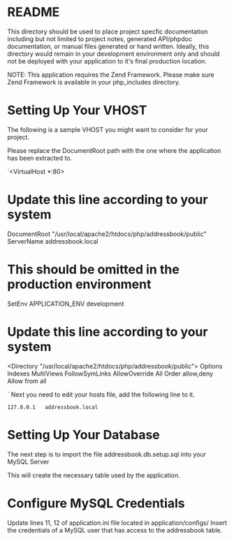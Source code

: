 README
======

This directory should be used to place project specfic documentation including
but not limited to project notes, generated API/phpdoc documentation, or 
manual files generated or hand written.  Ideally, this directory would remain
in your development environment only and should not be deployed with your
application to it's final production location.

NOTE:
This application requires the Zend Framework.  Please make sure Zend Framework 
is available in your php_includes directory.

Setting Up Your VHOST
=====================

The following is a sample VHOST you might want to consider for your project.

Please replace the DocumentRoot path with the one where the application has been
extracted to.

`<VirtualHost *:80>
   # Update this line according to your system
   DocumentRoot "/usr/local/apache2/htdocs/php/addressbook/public"
   ServerName addressbook.local

   # This should be omitted in the production environment
   SetEnv APPLICATION_ENV development

   # Update this line according to your system
   <Directory "/usr/local/apache2/htdocs/php/addressbook/public">
       Options Indexes MultiViews FollowSymLinks
       AllowOverride All
       Order allow,deny
       Allow from all
   </Directory>
    
</VirtualHost>`
Next you need to edit your hosts file, add the following line to it.

`127.0.0.1   addressbook.local`

Setting Up Your Database
========================

The next step is to import the file addressbook.db.setup.sql into your MySQL Server

This will create the necessary table used by the application.


Configure MySQL Credentials
===========================

Update lines 11, 12 of application.ini file located in application/configs/
Insert the credentials of a MySQL user that has access to the addressbook table.
